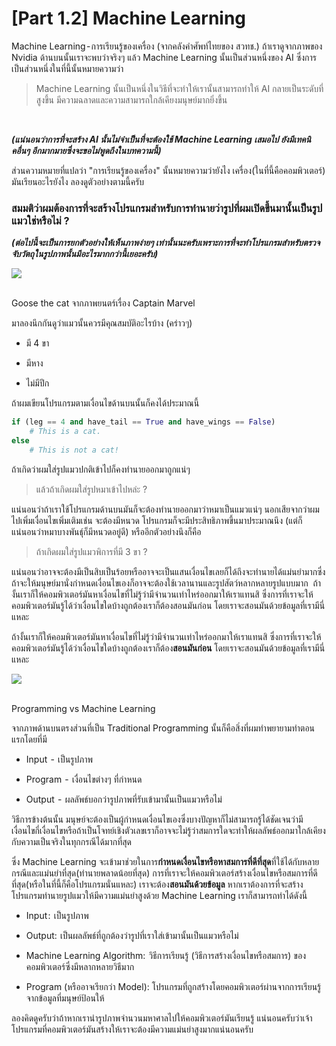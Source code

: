 # [Part 1.2] Machine Learning

Machine Learning - การเรียนรู้ของเครื่อง (จากคลังคำศัพท์ไทยของ สวทช.)
ถ้าเราดูจากภาพของ Nvidia ด้านบนนั้นเราจะพบว่าจริงๆ แล้ว Machine Learning นั้นเป็นส่วนหนึ่งของ AI ซึ่งการเป็นส่วนหนึ่งในที่นี้นั้นหมายความว่า

> Machine Learning นั้นเป็นหนึ่งในวิธีที่จะทำให้เรานั้นสามารถทำให้ AI กลายเป็นระดับที่สูงขึ้น มีความฉลาดและความสามารถใกล้เคียงมนุษย์มากยิ่งขึ้น
<br>

***(แน่นอนว่าการที่จะสร้าง AI นั้นไม่จำเป็นที่จะต้องใช้ Machine Learning เสมอไป ยังมีเทคนิคอื่นๆ อีกมากมายซึ่งจะขอไม่พูดถึงในบทความนี้)***

ส่วนความหมายที่แปลว่า "การเรียนรู้ของเครื่อง" นั้นหมายความว่ายังไง เครื่อง(ในที่นี้คือคอมพิวเตอร์) มันเรียนอะไรยังไง ลองดูตัวอย่างตามนี้ครับ

### สมมติว่าผมต้องการที่จะสร้างโปรแกรมสำหรับการทำนายว่ารูปที่ผมเปิดขึ้นมานั้นเป็นรูปแมวใช่หรือไม่ ?
***(ต่อไปนี้จะเป็นการยกตัวอย่างให้เห็นภาพง่ายๆ เท่านั้นนะครับเพราะการที่จะทำโปรแกรมสำหรับตรวจจับวัตถุในรูปภาพนั้นมีอะไรมากกว่านี้เยอะครับ)***

<div class="img-caption">
    <img src="../img/content_images/Goose_Textless_Poster.jpg"/><br><br>
    <p>Goose the cat จากภาพยนตร์เรื่อง Captain Marvel</p>
</div>

มาลองนึกกันดูว่าแมวนั้นควรมีคุณสมบัติอะไรบ้าง (คร่าวๆ)

* มี 4 ขา

* มีหาง

* ไม่มีปีก

ถ้าผมเขียนโปรแกรมตามเงื่อนไขด้านบนนั้นก็คงได้ประมาณนี้

```python
if (leg == 4 and have_tail == True and have_wings == False)
    # This is a cat.
else
    # This is not a cat!
```

ถ้าเกิดว่าผมใส่รูปแมวปกติเข้าไปก็คงทำนายออกมาถูกแน่ๆ

> แล้วถ้าเกิดผมใส่รูปหมาเข้าไปหล่ะ ?

แน่นอนว่าถ้าเราใช้โปรแกรมด้านบนมันก็จะต้องทำนายออกมาว่าหมาเป็นแมวแน่ๆ นอกเสียจากว่าผมไปเพิ่มเงื่อนไขเพิ่มเติมเช่น จะต้องมีหนวด โปรแกรมก็จะมีประสิทธิภาพขึ้นมาประมาณนึง (แต่ก็แน่นอนว่าหมาบางพันธุ์ก็มีหนวดอยู่ดี) หรืออีกตัวอย่างนึงก็คือ

> ถ้าเกิดผมใส่รูปแมวพิการที่มี 3 ขา ?

แน่นอนว่าอาจจะต้องมีเป็นสิบเป็นร้อยหรืออาจจะเป็นแสนเงื่อนไขเลยก็ได้ถึงจะทำนายได้แม่นยำมากซึ่งถ้าจะให้มนุษย์มานั่งกำหนดเงื่อนไขเองก็อาจจะต้องใช้เวลานานและรูปสัตว์หลากหลายรูปแบบมาก 
ถ้างั้นเราก็ให้คอมพิวเตอร์มันหาเงื่อนไขที่ไม่รู้ว่ามีจำนวนเท่าไหร่ออกมาให้เราแทนสิ ซึ่งการที่เราจะให้คอมพิวเตอร์มันรู้ได้ว่าเงื่อนไขใดบ้างถูกต้องเราก็ต้องสอนมันก่อน
โดยเราจะสอนมันด้วยข้อมูลที่เรามีนี่แหละ

ถ้างั้นเราก็ให้คอมพิวเตอร์มันหาเงื่อนไขที่ไม่รู้ว่ามีจำนวนเท่าไหร่ออกมาให้เราแทนสิ ซึ่งการที่เราจะให้คอมพิวเตอร์มันรู้ได้ว่าเงื่อนไขใดบ้างถูกต้องเราก็ต้อง**สอนมันก่อน**
โดยเราจะสอนมันด้วยข้อมูลที่เรามีนี่แหละ

<div class="img-caption">
    <img src="../img/content_images/Programming_vs_ML.jpg"/><br><br>
    <p>Programming vs Machine Learning</p>
</div>

จากภาพด้านบนตรงส่วนที่เป็น Traditional Programming นั้นก็คือสิ่งที่ผมทำพยายามทำตอนแรกโดยที่มี

* Input  -  เป็นรูปภาพ

* Program  -  เงื่อนไขต่างๆ ที่กำหนด

* Output  -  ผลลัพธ์บอกว่ารูปภาพที่รับเข้ามานั้นเป็นแมวหรือไม่

วิธีการข้างต้นนั้น มนุษย์จะต้องเป็นผู้กำหนดเงื่อนไขเองซึ่งบางปัญหาก็ไม่สามารถรู้ได้ชัดเจนว่ามีเงื่อนไขกี่เงื่อนไขหรือถ้าเป็นโจทย์เชิงตัวเลขเราก็อาจจะไม่รู้ว่าสมการใดจะทำให้ผลลัพธ์ออกมาใกล้เคียงกับความเป็นจริงในทุกกรณีได้มากที่สุด

ซึ่ง Machine Learning จะเข้ามาช่วยในการ**กำหนดเงื่อนไขหรือหาสมการที่ดีที่สุด**ที่ใช้ได้กับหลายกรณีและแม่นยำที่สุด(ทำนายพลาดน้อยที่สุด)
การที่เราจะให้คอมพิวเตอร์สร้างเงื่อนไขหรือสมการที่ดีที่สุด(หรือในที่นี้ก็คือโปรแกรมนั่นแหละ) เราจะต้อง**สอนมันด้วยข้อมูล** หากเราต้องการที่จะสร้างโปรแกรมทำนายรูปแมวให้มีความแม่นยำสูงด้วย Machine Learning เราก็สามารถทำได้ดังนี้

* Input :  เป็นรูปภาพ

* Output:  เป็นผลลัพธ์ที่ถูกต้องว่ารูปที่เราใส่เข้ามานั้นเป็นแมวหรือไม่

* Machine Learning Algorithm:  วิธีการเรียนรู้ (วิธีการสร้างเงื่อนไขหรือสมการ) ของคอมพิวเตอร์ซึ่งมีหลากหลายวิธีมาก

* Program (หรืออาจเรียกว่า Model): โปรแกรมที่ถูกสร้างโดยคอมพิวเตอร์ผ่านจากการเรียนรู้จากข้อมูลที่มนุษย์ป้อนให้

ลองคิดดูครับว่าถ้าหากเรานำรูปภาพจำนวนมหาศาลไปให้คอมพิวเตอร์มันเรียนรู้ แน่นอนครับว่าเจ้าโปรแกรมที่คอมพิวเตอร์มันสร้างให้เราจะต้องมีความแม่นยำสูงมากแน่นอนครับ


